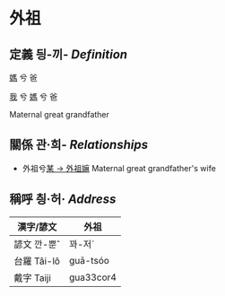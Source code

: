 # 外祖
## 定義 딍-끼- _Definition_
[媽](member3.md) 兮 爸

[我](member1.md) 兮 [媽](member3.md) 兮 爸

Maternal great grandfather

## 關係 관·희- _Relationships_

- 外祖兮[某 → 外祖嫲](member45.md) Maternal great grandfather's wife



## 稱呼 칑·허· _Address_

漢字/諺文 | 外祖
--- | ---
諺文 깐-뿐ˆ | 꽈-저ˊ
台羅 Tâi-lô | guā-tsóo
戴字 Taiji | gua33cor4


